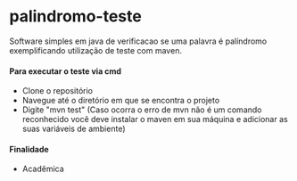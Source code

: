 # palindromo-teste

Software simples em java de verificacao se uma palavra é palíndromo exemplificando utilização de teste com maven.

#### Para executar o teste via cmd
- Clone o repositório
- Navegue até o diretório em que se encontra o projeto
- Digite "mvn test" (Caso ocorra o erro de mvn não é um comando reconhecido você deve instalar o maven em sua máquina e adicionar as suas variáveis de ambiente)

#### Finalidade
- Acadêmica
